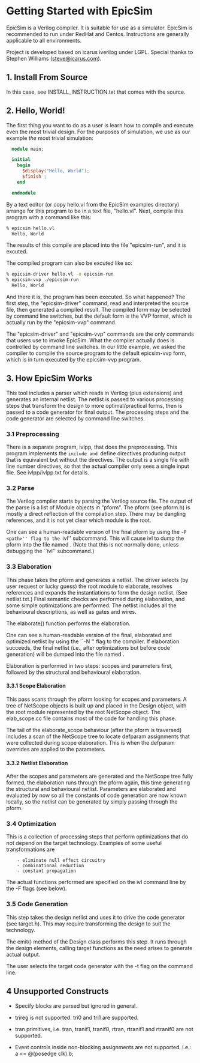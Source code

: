
# Getting Started with EpicSim

EpicSim is a Verilog compiler. It is suitable for use as a
simulator. EpicSim is recommended to run under RedHat and Centos.
Instructions are generally applicable to all environments.

Project is developed based on icarus iverilog under LGPL. 
Special thanks to Stephen Williams (steve@icarus.com).



## 1. Install From Source

In this case, see INSTALL_INSTRUCTION.txt that comes with the source.


## 2. Hello, World!

The first thing you want to do as a user is learn how to compile and
execute even the most trivial design. For the purposes of simulation,
we use as our example *the* most trivial simulation:
```verilog
  module main;

  initial
    begin
      $display("Hello, World");
      $finish ;
    end

  endmodule
```
By a text editor (or copy hello.vl from the EpicSim examples
directory) arrange for this program to be in a text file, "hello.vl".
Next, compile this program with a command like this:
```bash
% epicsim hello.vl
  Hello, World
```
The results of this compile are placed into the file "epicsim-run",
and it is excuted.

The compiled program can also be excuted like so:
```bash
% epicsim-driver hello.vl -o epicsim-run 
% epicsim-vvp ./epicsim-run
  Hello, World
```
And there it is, the program has been executed. So what happened? The
first step, the "epicsim-driver" command, read and interpreted the source
file, then generated a compiled result. The compiled form may be
selected by command line switches, but the default form is the VVP
format, which is actually run by the "epicsim-vvp" command.

The "epicsim-driver" and "epicsim-vvp" commands are the only commands
that users use to invoke EpicSim. What the compiler actually does is
controlled by command line switches. In our little example, we asked
the compiler to compile the source program to the default epicsim-vvp form,
which is in turn executed by the epicsim-vvp program.

## 3. How EpicSim Works

This tool includes a parser which reads in Verilog (plus extensions)
and generates an internal netlist. The netlist is passed to various
processing steps that transform the design to more optimal/practical
forms, then is passed to a code generator for final output. The
processing steps and the code generator are selected by command line
switches.

### 3.1 Preprocessing

There is a separate program, ivlpp, that does the preprocessing. This
program implements the `include and `define directives producing
output that is equivalent but without the directives. The output is a
single file with line number directives, so that the actual compiler
only sees a single input file. See ivlpp/ivlpp.txt for details.

### 3.2 Parse

The Verilog compiler starts by parsing the Verilog source file. The
output of the parse is a list of Module objects in "pform". The pform
(see pform.h) is mostly a direct reflection of the compilation
step. There may be dangling references, and it is not yet clear which
module is the root.

One can see a human-readable version of the final pform by using the
``-P <path>'' flag to the ``ivl'' subcommand. This will cause ivl
to dump the pform into the file named <path>. (Note that this is not
normally done, unless debugging the ``ivl'' subcommand.)

### 3.3 Elaboration

This phase takes the pform and generates a netlist. The driver selects
(by user request or lucky guess) the root module to elaborate,
resolves references and expands the instantiations to form the design
netlist. (See netlist.txt.) Final semantic checks are performed during
elaboration, and some simple optimizations are performed. The netlist
includes all the behavioural descriptions, as well as gates and wires.

The elaborate() function performs the elaboration.

One can see a human-readable version of the final, elaborated and
optimized netlist by using the ``-N <path>'' flag to the compiler. If
elaboration succeeds, the final netlist (i.e., after optimizations but
before code generation) will be dumped into the file named <path>.

Elaboration is performed in two steps: scopes and parameters
first, followed by the structural and behavioural elaboration.

#### 3.3.1 Scope Elaboration

This pass scans through the pform looking for scopes and parameters. A
tree of NetScope objects is built up and placed in the Design object,
with the root module represented by the root NetScope object. The
elab_scope.cc file contains most of the code for handling this phase.

The tail of the elaborate_scope behaviour (after the pform is
traversed) includes a scan of the NetScope tree to locate defparam
assignments that were collected during scope elaboration. This is when
the defparam overrides are applied to the parameters.

#### 3.3.2 Netlist Elaboration

After the scopes and parameters are generated and the NetScope tree
fully formed, the elaboration runs through the pform again, this time
generating the structural and behavioural netlist. Parameters are
elaborated and evaluated by now so all the constants of code
generation are now known locally, so the netlist can be generated by
simply passing through the pform.

### 3.4 Optimization

This is a collection of processing steps that perform
optimizations that do not depend on the target technology. Examples of
some useful transformations are


        - eliminate null effect circuitry
        - combinational reduction
        - constant propagation

The actual functions performed are specified on the ivl command line by
the -F flags (see below).

### 3.5 Code Generation

This step takes the design netlist and uses it to drive the code
generator (see target.h). This may require transforming the
design to suit the technology.

The emit() method of the Design class performs this step. It runs
through the design elements, calling target functions as the need arises
to generate actual output.

The user selects the target code generator with the -t flag on the
command line.


## 4 Unsupported Constructs

  - Specify blocks are parsed but ignored in general.

  - trireg is not supported. tri0 and tri1 are supported.

  - tran primitives, i.e. tran, tranif1, tranif0, rtran, rtranif1
    and rtranif0 are not supported.

  - Event controls inside non-blocking assignments are not supported.
    i.e.: a <= @(posedge clk) b;

